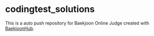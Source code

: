 # codingtest_solutions
This is a auto push repository for Baekjoon Online Judge created with [BaekjoonHub](https://github.com/BaekjoonHub/BaekjoonHub).
